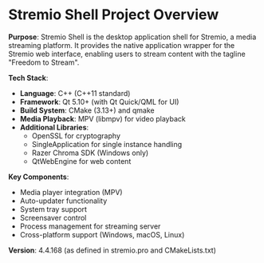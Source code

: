 # Stremio Shell Project Overview

**Purpose**: Stremio Shell is the desktop application shell for Stremio, a media streaming platform. It provides the native application wrapper for the Stremio web interface, enabling users to stream content with the tagline "Freedom to Stream".

**Tech Stack**:
- **Language**: C++ (C++11 standard)
- **Framework**: Qt 5.10+ (with Qt Quick/QML for UI)
- **Build System**: CMake (3.13+) and qmake
- **Media Playback**: MPV (libmpv) for video playback
- **Additional Libraries**: 
  - OpenSSL for cryptography
  - SingleApplication for single instance handling
  - Razer Chroma SDK (Windows only)
  - QtWebEngine for web content

**Key Components**:
- Media player integration (MPV)
- Auto-updater functionality
- System tray support
- Screensaver control
- Process management for streaming server
- Cross-platform support (Windows, macOS, Linux)

**Version**: 4.4.168 (as defined in stremio.pro and CMakeLists.txt)